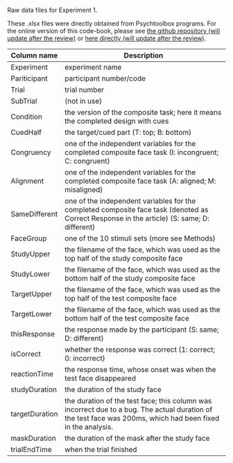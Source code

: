 Raw data files for Experiment 1.

These .xlsx files were directly obtained from Psychtoolbox programs. For the online version of this code-book, please see [the github repository (will update after the review)]() or [here directly (will update after the review)]().

Column name | Description
-- | --
Experiment | experiment name
Pariticipant | participant number/code
Trial | trial number
SubTrial | (not in use)
Condition | the version of the composite task; here it means the completed design with cues
CuedHalf | the target/cued part (T: top; B: bottom)
Congruency | one of the independent variables for the completed composite face task (I: incongruent; C: congruent)
Alignment | one of the independent variables for the completed composite face task (A: aligned; M: misaligned)
SameDifferent | one of the independent variables for the completed composite face task (denoted as Correct Response in the article) (S: same; D: different)
FaceGroup | one of the 10 stimuli sets (more see Methods)
StudyUpper | the filename of the face, which was used as the top half of the study composite face
StudyLower | the filename of the face, which was used as the bottom half of the study composite face
TargetUpper | the filename of the face, which was used as the top half of the test composite face
TargetLower | the filename of the face, which was used as the bottom half of the test composite face
thisResponse | the response made by the participant (S: same; D: different)
isCorrect | whether the response was correct (1: correct; 0: incorrect)
reactionTime | the response time, whose onset was when the test face disappeared
studyDuration | the duration of the study face
targetDuration | the duration of the test face; this column was incorrect due to a bug. The actual duration of the test face was 200ms, which had been fixed in the analysis.
maskDuration | the duration of the mask after the study face
trialEndTime | when the trial finished
